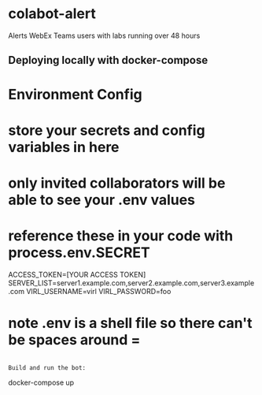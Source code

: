 # colabot-alert
Alerts WebEx Teams users with labs running over 48 hours

## Deploying locally with docker-compose
# Environment Config

# store your secrets and config variables in here
# only invited collaborators will be able to see your .env values
# reference these in your code with process.env.SECRET

ACCESS_TOKEN=[YOUR ACCESS TOKEN]
SERVER_LIST=server1.example.com,server2.example.com,server3.example.com
VIRL_USERNAME=virl
VIRL_PASSWORD=foo
# note .env is a shell file so there can't be spaces around =
```

Build and run the bot:
```
docker-compose up
```
